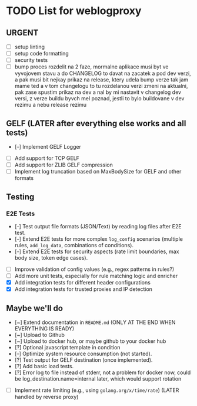 # TODO List for weblogproxy

## URGENT

- [ ] setup linting
- [ ] setup code formatting
- [ ] security tests
- [ ] bump proces rozdelit na 2 faze, mormalne aplikace musi byt ve vyvojovem stavu a do CHANGELOG to davat na zacatek a pod dev verzi, a pak musi bit nejkay prikaz na release, ktery udela bump verze tak jam mame ted a v tom changelogu to tu rozdelanou verzi zmeni na aktualni, pak zase spustim prikaz na dev a nal by mi nastavit v changelog dev versi, z verze buildu byvch mel poznad, jestli to bylo buildovane v dev rezimu a nebu release rezimu

## GELF (LATER after everything else works and all tests)

- [-] Implement GELF Logger
- [ ] Add support for TCP GELF
- [ ] Add support for ZLIB GELF compression
- [ ] Implement log truncation based on MaxBodySize for GELF and other formats

## Testing

### E2E Tests

- [-] Test output file formats (JSON/Text) by reading log files after E2E test.
- [-] Extend E2E tests for more complex `log_config` scenarios (multiple rules, `add_log_data`, combinations of conditions).
- [-] Extend E2E tests for security aspects (rate limit boundaries, max body size, token edge cases). 
- [ ] Improve validation of config values (e.g., regex patterns in rules?)
- [ ] Add more unit tests, especially for rule matching logic and enricher
- [x] Add integration tests for different header configurations
- [x] Add integration tests for trusted proxies and IP detection

## Maybe we'll do

- [~] Extend documentation in `README.md` (ONLY AT THE END WHEN EVERYTHING IS READY)
- [~] Upload to Github
- [~] Upload to docker hub, or maybe github to your docker hub
- [?] Optional javascript template in condition
- [-] Optimize system resource consumption (not started). 
- [?] Test output for GELF destination (once implemented).
- [?] Add basic load tests.
- [?] Error log to file instead of stderr, not a problem for docker now, could be log_destination.name=internal later, which would support rotation
- [ ] Implement rate limiting (e.g., using `golang.org/x/time/rate`) (LATER handled by reverse proxy)
